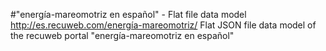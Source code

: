 #"energía-mareomotriz en español" - Flat file data model
http://es.recuweb.com/energía-mareomotriz/
Flat JSON file data model of the recuweb portal "energía-mareomotriz en español"
